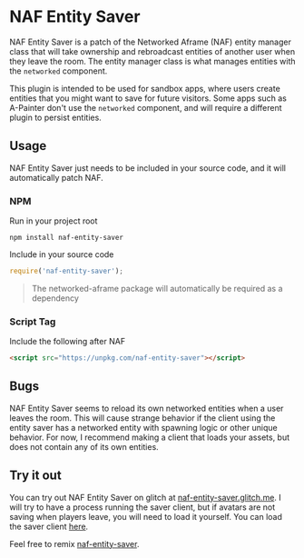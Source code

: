 # NAF Entity Saver
NAF Entity Saver is a patch of the Networked Aframe (NAF) entity manager class that will take ownership and rebroadcast entities of another user when they leave the room. The entity manager class is what manages entities with the `networked` component.

This plugin is intended to be used for sandbox apps, where users create entities that you might want to save for future visitors. Some apps such as A-Painter don't use the `networked` component, and will require a different plugin to persist entities.

## Usage
NAF Entity Saver just needs to be included in your source code, and it will automatically patch NAF.
### NPM
Run in your project root
```
npm install naf-entity-saver
```
Include in your source code
```JavaScript
require('naf-entity-saver');
```
> The networked-aframe package will automatically be required as a dependency

### Script Tag
Include the following after NAF
```HTML
<script src="https://unpkg.com/naf-entity-saver"></script>
```

## Bugs
NAF Entity Saver seems to reload its own networked entities when a user leaves the room. This will cause strange behavior if the client using the entity saver has a networked entity with spawning logic or other unique behavior. For now, I recommend making a client that loads your assets, but does not contain any of its own entities.

## Try it out
You can try out NAF Entity Saver on glitch at [naf-entity-saver.glitch.me](https://naf-entity-saver.glitch.me/). I will try to have a process running the saver client, but if avatars are not saving when players leave, you will need to load it yourself. You can load the saver client [here](https://naf-entity-saver.glitch.me/saver.html).

Feel free to remix [naf-entity-saver](https://glitch.com/~naf-entity-saver).
